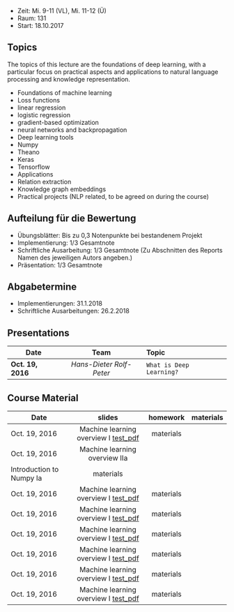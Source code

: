 - Zeit: Mi. 9-11 (VL), Mi. 11-12 (Ü)
- Raum: 131
- Start: 18.10.2017

## Topics

The topics of this lecture are the foundations of deep learning, with a particular focus on practical aspects and applications to natural language processing and knowledge representation.

- Foundations of machine learning
- Loss functions
- linear regression
- logistic regression
- gradient-based optimization
- neural networks and backpropagation
- Deep learning tools
- Numpy
- Theano
- Keras
- Tensorflow
- Applications
- Relation extraction
- Knowledge graph embeddings
- Practical projects (NLP related, to be agreed on during the course)


## Aufteilung für die Bewertung

- Übungsblätter: Bis zu 0,3 Notenpunkte bei bestandenem Projekt
- Implementierung: 1/3 Gesamtnote 
- Schriftliche Ausarbeitung: 1/3 Gesamtnote (Zu Abschnitten des Reports Namen des jeweiligen Autors angeben.)
- Präsentation: 1/3 Gesamtnote

## Abgabetermine
- Implementierungen: 31.1.2018
- Schriftliche Ausarbeitungen: 26.2.2018

## Presentations

| Date | Team | Topic |
|----------|:-------------:|:------|
| **Oct. 19, 2016** | _Hans-Dieter_ _Rolf-Peter_ | `What is Deep Learning?` |

## Course Material

| Date | slides | homework | materials |
|----------|:-------------:|:------:|:-----------------------------------------------------|
| Oct. 19, 2016 | Machine learning overview I [test_pdf](1503.02531.pdf) | materials |
| Oct. 19, 2016 |Machine learning overview IIa
Introduction to Numpy Ia | materials |
| Oct. 19, 2016 | Machine learning overview I [test_pdf](1503.02531.pdf) | materials |
| Oct. 19, 2016 | Machine learning overview I [test_pdf](1503.02531.pdf) | materials |
| Oct. 19, 2016 | Machine learning overview I [test_pdf](1503.02531.pdf) | materials |
| Oct. 19, 2016 | Machine learning overview I [test_pdf](1503.02531.pdf) | materials |
| Oct. 19, 2016 | Machine learning overview I [test_pdf](1503.02531.pdf) | materials |
| Oct. 19, 2016 | Machine learning overview I [test_pdf](1503.02531.pdf) | materials |

